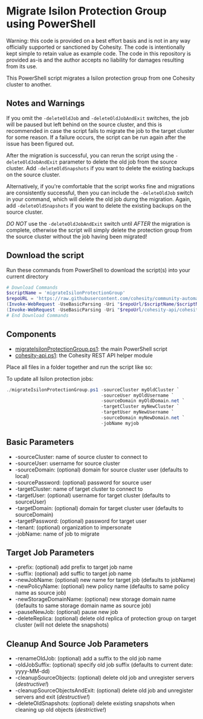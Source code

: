 # Migrate Isilon Protection Group using PowerShell

Warning: this code is provided on a best effort basis and is not in any way officially supported or sanctioned by Cohesity. The code is intentionally kept simple to retain value as example code. The code in this repository is provided as-is and the author accepts no liability for damages resulting from its use.

This PowerShell script migrates a Isilon protection group from one Cohesity cluster to another.

## Notes and Warnings

If you omit the `-deleteOldJob` and `-deleteOldJobAndExit` switches, the job will be paused but left behind on the source cluster, and this is recommended in case the script fails to migrate the job to the target cluster for some reason. If a failure occurs, the script can be run again after the issue has been figured out.

After the migration is successful, you can rerun the script using the `-deleteOldJobAndExit` parameter to delete the old job from the source cluster. Add `-deleteOldSnapshots` if you want to delete the existing backups on the source cluster.

Alternatively, if you're comfortable that the script works fine and migrations are consistently successful, then you can include the `-deleteOldJob` switch in your command, which will delete the old job durng the migration. Again, add `-deleteOldSnapshots` if you want to delete the existing backups on the source cluster.

*DO NOT* use the `-deleteOldJobAndExit` switch until *AFTER* the migration is complete, otherwise the script will simply delete the protection group from the source cluster without the job having been migrated!

## Download the script

Run these commands from PowerShell to download the script(s) into your current directory

```powershell
# Download Commands
$scriptName = 'migrateIsilonProtectionGroup'
$repoURL = 'https://raw.githubusercontent.com/cohesity/community-automation-samples/main/powershell'
(Invoke-WebRequest -UseBasicParsing -Uri "$repoUrl/$scriptName/$scriptName.ps1").content | Out-File "$scriptName.ps1"; (Get-Content "$scriptName.ps1") | Set-Content "$scriptName.ps1"
(Invoke-WebRequest -UseBasicParsing -Uri "$repoUrl/cohesity-api/cohesity-api.ps1").content | Out-File cohesity-api.ps1; (Get-Content cohesity-api.ps1) | Set-Content cohesity-api.ps1
# End Download Commands
```

## Components

* [migrateIsilonProtectionGroup.ps1](https://raw.githubusercontent.com/cohesity/community-automation-samples/main/powershell/migrateIsilonProtectionGroup/migrateIsilonProtectionGroup.ps1): the main PowerShell script
* [cohesity-api.ps1](https://raw.githubusercontent.com/cohesity/community-automation-samples/main/powershell/cohesity-api/cohesity-api.ps1): the Cohesity REST API helper module

Place all files in a folder together and run the script like so:

To update all Isilon protection jobs:

```powershell
./migrateIsilonProtectionGroup.ps1 -sourceCluster myOldCluster `
                                   -sourceUser myOldUsername `
                                   -sourceDomain myOldDomain.net `
                                   -targetCluster myNewCluster `
                                   -targetUser myNewUsername `
                                   -sourceDomain myNewDomain.net `
                                   -jobName myjob
```

## Basic Parameters

* -sourceCluster: name of source cluster to connect to
* -sourceUser: username for source cluster
* -sourceDomain: (optional) domain for source cluster user (defaults to local)
* -sourcePassword: (optional) password for source user
* -targetCluster: name of target cluster to connect to
* -targetUser: (optional) username for target cluster (defaults to sourceUser)
* -targetDomain: (optional) domain for target cluster user (defaults to sourceDomain)
* -targetPassword: (optional) password for target user
* -tenant: (optional) organization to impersonate
* -jobName: name of job to migrate

## Target Job Parameters

* -prefix: (optional) add prefix to target job name
* -suffix: (optional) add suffic to target job name
* -newJobName: (optional) new name for target job (defaults to jobName)
* -newPolicyName: (optional) new policy name (defaults to same policy name as source job)
* -newStorageDomainName: (optional) new storage domain name (defaults to same storage domain name as source job)
* -pauseNewJob: (optional) pause new job
* -deleteReplica: (optional) delete old replica of protection group on target cluster (will not delete the snapshots)

## Cleanup And Source Job Parameters

* -renameOldJob: (optional) add a suffix to the old job name
* -oldJobSuffix: (optional) specify old job suffix (defaults to current date: yyyy-MM-dd)
* -cleanupSourceObjects: (optional) delete old job and unregister servers (*destructive!*)
* -cleanupSourceObjectsAndExit: (optional) delete old job and unregister servers and exit (*destructive!*)
* -deleteOldSnapshots: (optional) delete existing snapshots when cleaning up old objects (*destrictive!*)
